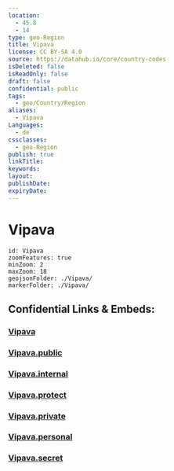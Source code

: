 ```yaml
---
location:
  - 45.8
  - 14
type: geo-Region
title: Vipava
license: CC BY-SA 4.0
source: https://datahub.io/core/country-codes
isDeleted: false
isReadOnly: false
draft: false
confidential: public
tags:
  - geo/Country/Region
aliases:
  - Vipava
Languages:
  - de
cssclasses:
  - geo-Region
publish: true
linkTitle:
keywords:
layout:
publishDate:
expiryDate:
---
```


# Vipava

```leaflet
id: Vipava
zoomFeatures: true 
minZoom: 2 
maxZoom: 18
geojsonFolder: ./Vipava/
markerFolder: ./Vipava/
```


## Confidential Links & Embeds: 

### [Vipava](/_Standards/Earth/Continent/Europe/Europe~Central/Slovenia/Regions~Slovenia/Goriška/counties~Goriška/Vipava.md) 

### [Vipava.public](/_public/Earth/Continent/Europe/Europe~Central/Slovenia/Regions~Slovenia/Goriška/counties~Goriška/Vipava.public.md) 

### [Vipava.internal](/_internal/Earth/Continent/Europe/Europe~Central/Slovenia/Regions~Slovenia/Goriška/counties~Goriška/Vipava.internal.md) 

### [Vipava.protect](/_protect/Earth/Continent/Europe/Europe~Central/Slovenia/Regions~Slovenia/Goriška/counties~Goriška/Vipava.protect.md) 

### [Vipava.private](/_private/Earth/Continent/Europe/Europe~Central/Slovenia/Regions~Slovenia/Goriška/counties~Goriška/Vipava.private.md) 

### [Vipava.personal](/_personal/Earth/Continent/Europe/Europe~Central/Slovenia/Regions~Slovenia/Goriška/counties~Goriška/Vipava.personal.md) 

### [Vipava.secret](/_secret/Earth/Continent/Europe/Europe~Central/Slovenia/Regions~Slovenia/Goriška/counties~Goriška/Vipava.secret.md)

